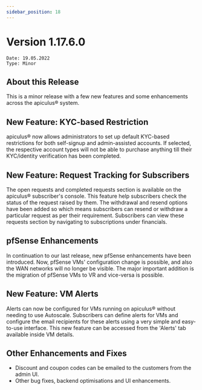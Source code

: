 ```yaml
---
sidebar_position: 18
---
```

# Version 1.17.6.0
```
Date: 19.05.2022
Type: Minor
```

## About this Release

This is a minor release with a few new features and some enhancements across the apiculus® system.

## New Feature: KYC-based Restriction

apiculus® now allows administrators to set up default KYC-based restrictions for both self-signup and admin-assisted accounts. If selected, the respective account types will not be able to purchase anything till their KYC/identity verification has been completed.

## New Feature: Request Tracking for Subscribers

The open requests and completed requests section is available on the apiculus® subscriber's console. This feature help subscribers check the status of the request raised by them. The withdrawal and resend options have been added so which means subscribers can resend or withdraw a particular request as per their requirement. Subscribers can view these requests section by navigating to subscriptions under financials.

## pfSense Enhancements

In continuation to our last release, new pfSense enhancements have been introduced. Now, pfSense VMs' configuration change is possible, and also the WAN networks will no longer be visible. The major important addition is the migration of pfSense VMs to VR and vice-versa is possible.

## New Feature: VM Alerts

Alerts can now be configured for VMs running on apiculus® without needing to use Autoscale. Subscribers can define alerts for VMs and configure the email recipients for these alerts using a very simple and easy-to-use interface. This new feature can be accessed from the 'Alerts' tab available inside VM details.

## Other Enhancements and Fixes

- Discount and coupon codes can be emailed to the customers from the admin UI.
- Other bug fixes, backend optimisations and UI enhancements.